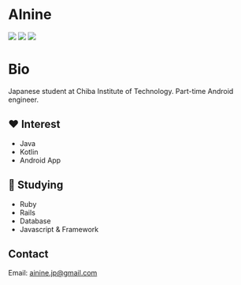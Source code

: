 # AInine
![](https://github-profile-summary-cards.vercel.app/api/cards/profile-details?username=AInine9&theme=default)
![](https://github-profile-summary-cards.vercel.app/api/cards/repos-per-language?username=AInine9&theme=default)
![](https://github-profile-summary-cards.vercel.app/api/cards/stats?username=AInine9&theme=default)

# Bio
Japanese student at Chiba Institute of Technology.
Part-time Android engineer.

## :heart: Interest
- Java
- Kotlin
- Android App

## 📖 Studying
- Ruby
- Rails
- Database
- Javascript & Framework

## Contact
Email: ainine.jp@gmail.com
